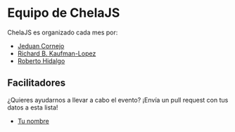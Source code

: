 # Equipo de ChelaJS

ChelaJS es organizado cada mes por:

- [Jeduan Cornejo](https://github.com/jeduan)
- [Richard B. Kaufman-Lopez](https://github.com/sparragus)
- [Roberto Hidalgo](https://github.com/unRob)

## Facilitadores

¿Quieres ayudarnos a llevar a cabo el evento? ¡Envía un pull request con tus datos a esta lista!

- [Tu nombre](https://github.com/TU_PERFIL_DE_GITHUB)
